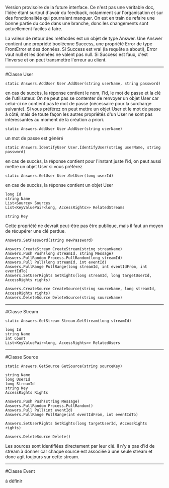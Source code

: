 Version provisoire de la future interface. Ce n'est pas une véritable doc, l'idée étant surtout d'avoir du feedback, 
notamment sur l'organisation et sur des fonctionalités qui pourraient manquer. On est en train de refaire une bonne partie du
code dans une branche, donc les changements sont actuellement faciles à faire.



La valeur de retour des méthodes est un objet de type Answer. Une Answer contient une propriété booléenne Success, une 
propriété Error de type FrontError et des données. Si Success est vrai (la requête a abouti), Error vaut null et les données
ne valent pas null. Si Success est faux, c'est l'inverse et on peut transmettre l'erreur au client.




---------------------------------------------------------------------------------------------------------------------------
#Classe User

	static Answers.AddUser User.AddUser(string userName, string password)
en cas de succès, la réponse contient le nom, l'id, le mot de passe et la clé de l'utilisateur. On ne peut pas se contenter 
de renvoyer un objet User car celui-ci ne contient pas le mot de passe (nécessaire pour la surcharge suivante). Si vous 
préférez on peut mettre un objet User et le mot de passe à côté, mais de toute façon les autres propriétés d'un User ne sont 
pas intéressantes au moment de la création a priori.

	static Answers.AddUser User.AddUser(string userName)
un mot de passe est généré

	static Answers.IdentifyUser User.IdentifyUser(string userName, string password)
en cas de succès, la réponse contient pour l'instant juste l'id, on peut aussi mettre un objet User si vous préférez

	static Answers.GetUser User.GetUser(long userId)
en cas de succès, la réponse contient un objet User



 	long Id
	string Name
	List<Source> Sources
	List<KeyValuePair<long, AccessRights>> RelatedStreams

	string Key
Cette propriété ne devrait peut-être pas être publique, mais il faut un moyen de récupérer une clé perdue.

	Answers.SetPassword(string newPassword)

	Answers.CreateStream CreateStream(string streamName)
	Answers.Push Push(long streamId, string Message)
	Answers.PullRandom Process.PullRandom(long streamId)
	Answers.Pull Pull(long streamId, int eventId)
	Answers.PullRange PullRange(long streamId, int eventIdFrom, int eventIdTo)
	Answers.SetUserRights SetRights(long streamId, long targetUserId, AccessRights rights)

	Answers.CreateSource CreateSource(string sourceName, long streamId, AccessRights rights)
	Answers.DeleteSource DeleteSource(string sourceName)


---------------------------------------------------------------------------------------------------------------------------
#Classe Stream

	static Answers.GetStream Stream.GetStream(long streamId)
	
	long Id
	string Name
	int Count
	List<KeyValuePair<long, AccessRights>> RelatedUsers


---------------------------------------------------------------------------------------------------------------------------
#Classe Source

	static Answers.GetSource GetSource(string sourceKey)
	
	string Name
	long UserId
	long StreamId
	string Key
	AccessRights Rights

	Answers.Push Push(string Message)
	Answers.PullRandom Process.PullRandom()
	Answers.Pull Pull(int eventId)
	Answers.PullRange PullRange(int eventIdFrom, int eventIdTo)

	Answers.SetUserRights SetRights(long targetUserId, AccessRights rights)
	
	Answers.DeleteSource Delete()

Les sources sont identifiées directement par leur clé. Il n'y a pas d'id de stream à donner car chaque source est associée à 
une seule stream et donc agit toujours sur cette stream.


---------------------------------------------------------------------------------------------------------------------------
#Classe Event

à définir
